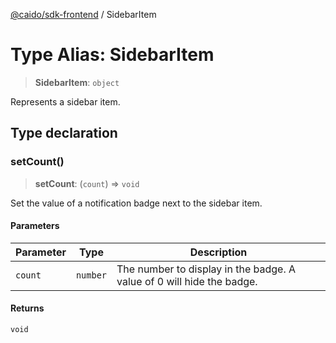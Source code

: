 [@caido/sdk-frontend](../index.md) / SidebarItem

# Type Alias: SidebarItem

> **SidebarItem**: `object`

Represents a sidebar item.

## Type declaration

### setCount()

> **setCount**: (`count`) => `void`

Set the value of a notification badge next to the sidebar item.

#### Parameters

| Parameter | Type | Description |
| ------ | ------ | ------ |
| `count` | `number` | The number to display in the badge. A value of 0 will hide the badge. |

#### Returns

`void`
